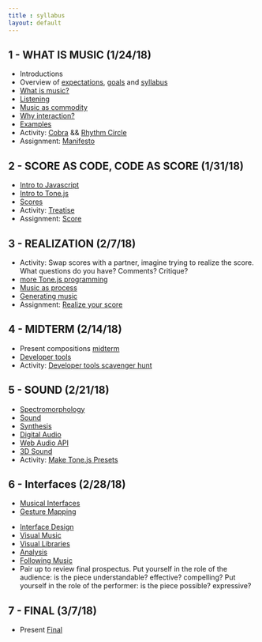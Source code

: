 ```yaml
---
title : syllabus
layout: default
---
```


## 1 - WHAT IS MUSIC (1/24/18)

* Introductions
* Overview of [expectations]({{site.baseurl}}/expectations), [goals]({{site.baseurl}}/goals) and [syllabus]({{site.baseurl}}/syllabus)
* [What is music?]({{site.baseurl}}/module/what_is_music)
* [Listening]({{site.baseurl}}/module/listening)
* [Music as commodity]({{site.baseurl}}/module/commodity)
* [Why interaction?]({{site.baseurl}}/module/why_interaction)
* [Examples]({{site.baseurl}}/module/examples)
* Activity: [Cobra]({{site.baseurl}}/activity/cobra) && [Rhythm Circle]({{site.baseurl}}/activity/rhythm_circle)
* Assignment: [Manifesto]({{site.baseurl}}/assignment/manifesto)

## 2 - SCORE AS CODE, CODE AS SCORE (1/31/18)

* [Intro to Javascript]({{site.baseurl}}/module/intro_to_javascript)
* [Intro to Tone.js]({{site.baseurl}}/module/intro_to_tone)
* [Scores]({{site.baseurl}}/module/scores)
* Activity: [Treatise]({{site.baseurl}}/activity/treatise)
* Assignment: [Score]({{site.baseurl}}/assignment/score)

## 3 - REALIZATION (2/7/18)

* Activity: Swap scores with a partner, imagine trying to realize the score. What questions do you have? Comments? Critique?
* [more Tone.js programming]({{site.baseurl}}/module/tone_2)
* [Music as process]({{site.baseurl}}/module/process_music)
* [Generating music]({{site.baseurl}}/module/randomization)
* Assignment: [Realize your score]({{site.baseurl}}/assignment/midterm_1)

## 4 - MIDTERM (2/14/18)

* Present compositions [midterm]({{site.baseurl}}/assignment/midterm_1)
* [Developer tools]({{site.baseurl}}/module/developer_tools)
* Activity: [Developer tools scavenger hunt]({{site.baseurl}}/activity/debugging.html)

## 5 - SOUND (2/21/18)

* [Spectromorphology]({{site.baseurl}}/module/spectromorphology)
* [Sound]({{site.baseurl}}/module/sound)
* [Synthesis]({{site.baseurl}}/module/synthesis)
* [Digital Audio]({{site.baseurl}}/module/digital_audio)
* [Web Audio API]({{site.baseurl}}/module/web_audio)
* [3D Sound]({{site.baseurl}}/module/3d_sound)
* Activity: [Make Tone.js Presets]({{site.baseurl}}/activity/presets)

## 6 - Interfaces (2/28/18)

* [Musical Interfaces]({{site.baseurl}}/module/musical_interfaces)
* [Gesture Mapping]({{site.baseurl}}/module/gesture_mapping)
<!-- * [API Design]({{site.baseurl}}/module/api_design) -->
* [Interface Design]({{site.baseurl}}/module/interface_design)
* [Visual Music]({{site.baseurl}}/module/visual_music)
* [Visual Libraries]({{site.baseurl}}/module/visual_libraries)
* [Analysis]({{site.baseurl}}/module/analysis)
* [Following Music]({{site.baseurl}}/module/following_music)
* Pair up to review final prospectus. Put yourself in the role of the audience: is the piece understandable? effective? compelling? Put yourself in the role of the performer: is the piece possible? expressive?

## 7 - FINAL (3/7/18)

* Present [Final]({{site.baseurl}}/assignment/final)

